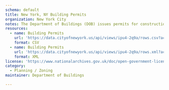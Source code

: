 ```yaml
---
schema: default
title: New York, NY Building Permits
organization: New York City
notes: The Department of Buildings (DOB) issues permits for construction and demolition activities in the City of New York. Dataset created in April, 2013.  Contains latitude and longitude.
resources:
  - name: Building Permits
    url: 'https://data.cityofnewyork.us/api/views/ipu4-2q9a/rows.csv?accessType=DOWNLOAD'
    format: CSV
  - name: Building Permits
    url: 'https://data.cityofnewyork.us/api/views/ipu4-2q9a/rows.xml?accessType=DOWNLOAD'
    format: XML
license: 'https://www.nationalarchives.gov.uk/doc/open-government-licence/version/3/'
category:
  - Planning / Zoning
maintainer: Department of Buildings

---
```

